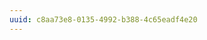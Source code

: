 ```yaml
---
uuid: c8aa73e8-0135-4992-b388-4c65eadf4e20
---
```


<!-- Explain about the typographic scale, and style all h2 and h4 elements the same -->
<!-- Get Tsang to review this -- the design advice could be ALL wrong -->
